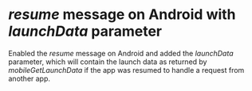 #  *resume* message on Android with *launchData* parameter

Enabled the *resume* message on Android and added the *launchData* parameter, which will contain the launch data as returned by *mobileGetLaunchData* if the app was resumed to handle a request from another app.
